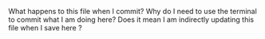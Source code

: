 What happens to this file when I commit?
Why do I need to use the terminal to commit what I am doing here?
Does it mean I am indirectly updating this file when I save here ?